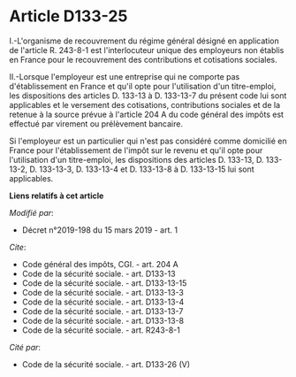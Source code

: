 # Article D133-25

I.-L'organisme de recouvrement du régime général désigné en application de l'article R. 243-8-1 est l'interlocuteur unique
des employeurs non établis en France pour le recouvrement des contributions et cotisations sociales. 

II.-Lorsque l'employeur est une entreprise qui ne comporte pas d'établissement en France et qu'il opte pour l'utilisation
d'un titre-emploi, les dispositions des articles D. 133-13 à D. 133-13-7 du présent code lui sont applicables et le versement
des cotisations, contributions sociales et de la retenue à la source prévue à l'article 204 A du code général des impôts est
effectué par virement ou prélèvement bancaire. 

Si l'employeur est un particulier qui n'est pas considéré comme domicilié en France pour l'établissement de l'impôt sur le
revenu et qu'il opte pour l'utilisation d'un titre-emploi, les dispositions des articles D. 133-13, D. 133-13-2, D. 133-13-3,
D. 133-13-4 et D. 133-13-8 à D. 133-13-15 lui sont applicables.

**Liens relatifs à cet article**

_Modifié par_:

  - Décret n°2019-198 du 15 mars 2019 - art. 1

_Cite_:

  - Code général des impôts, CGI. - art. 204 A
  - Code de la sécurité sociale. - art. D133-13
  - Code de la sécurité sociale. - art. D133-13-15
  - Code de la sécurité sociale. - art. D133-13-3
  - Code de la sécurité sociale. - art. D133-13-4
  - Code de la sécurité sociale. - art. D133-13-7
  - Code de la sécurité sociale. - art. D133-13-8
  - Code de la sécurité sociale. - art. R243-8-1

_Cité par_:

  - Code de la sécurité sociale. - art. D133-26 (V)
